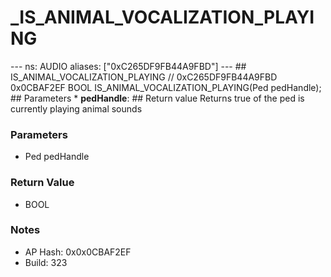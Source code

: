 # _IS_ANIMAL_VOCALIZATION_PLAYING

--- ns: AUDIO aliases: ["0xC265DF9FB44A9FBD"] --- ## IS_ANIMAL_VOCALIZATION_PLAYING  // 0xC265DF9FB44A9FBD 0x0CBAF2EF BOOL IS_ANIMAL_VOCALIZATION_PLAYING(Ped pedHandle);  ## Parameters * **pedHandle**:  ## Return value Returns true of the ped is currently playing animal sounds

### Parameters
* Ped pedHandle

### Return Value
* BOOL

### Notes
* AP Hash: 0x0x0CBAF2EF
* Build: 323

